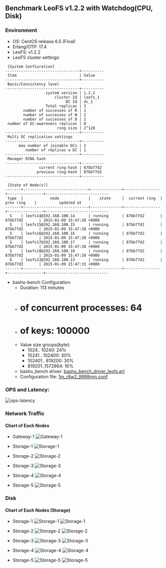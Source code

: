 ## Benchmark LeoFS v1.2.2 with Watchdog(CPU, Disk)

### Environment

* OS: CentOS release 6.5 (Final)
* Erlang/OTP: 17.4
* LeoFS: v1.2.2
* LeoFS cluster settings:

```
 [System Confiuration]
---------------------------------+----------
 Item                            | Value    
---------------------------------+----------
 Basic/Consistency level
---------------------------------+----------
                  system version | 1.2.2
                      cluster Id | leofs_1
                           DC Id | dc_1
                  Total replicas | 3
        number of successes of R | 1
        number of successes of W | 2
        number of successes of D | 2
 number of DC-awareness replicas | 0
                       ring size | 2^128
---------------------------------+----------
 Multi DC replication settings
---------------------------------+----------
      max number of joinable DCs | 2
         number of replicas a DC | 1
---------------------------------+----------
 Manager RING hash
---------------------------------+----------
               current ring-hash | 87bb77d2
              previous ring-hash | 87bb77d2
---------------------------------+----------

 [State of Node(s)]
-------+-----------------------------+--------------+----------------+----------------+----------------------------
 type  |            node             |    state     |  current ring  |   prev ring    |          updated at         
-------+-----------------------------+--------------+----------------+----------------+----------------------------
  S    | leofs14@192.168.100.14      | running      | 87bb77d2       | 87bb77d2       | 2015-01-09 15:47:28 +0900
  S    | leofs15@192.168.100.15      | running      | 87bb77d2       | 87bb77d2       | 2015-01-09 15:47:28 +0900
  S    | leofs16@192.168.100.16      | running      | 87bb77d2       | 87bb77d2       | 2015-01-09 15:47:28 +0900
  S    | leofs17@192.168.100.17      | running      | 87bb77d2       | 87bb77d2       | 2015-01-09 15:47:28 +0900
  S    | leofs18@192.168.100.18      | running      | 87bb77d2       | 87bb77d2       | 2015-01-09 15:47:28 +0900
  G    | leofs13@192.168.100.13      | running      | 87bb77d2       | 87bb77d2       | 2015-01-09 15:47:33 +0900
-------+-----------------------------+--------------+----------------+----------------+----------------------------

```

* basho-bench Configuration:
    * Duration: 113 minutes
    * # of concurrent processes: 64
    * # of keys: 100000
    * Value size groups(byte):
        *   1024..  10240: 24%
        *  10241.. 102400: 30%
        * 102401.. 819200: 30%
        * 819201..1572864: 16%
    * basho_bench driver: [basho_bench_driver_leofs.erl](https://github.com/leo-project/leofs/blob/develop/test/src/basho_bench_driver_leofs.erl)
    * Configuration file: [1m_r8w2_9999min.conf](20150109_154849/1m_r8w2_9999min.conf)

### OPS and Latency:

![ops-latency](20150109_154849/summary.png)

### Network Traffic
#### Chart of Each Nodes

* Gateway-1
![Gateway-1](leofs13_20150109_154848/sar_1_20150109_154848_p1p1-if1.png)

* Storage-1
![Storage-1](leofs14_20150109_154848/sar_3_20150109_154848_p1p1-if1.png)

* Storage-2
![Storage-2](leofs15_20150109_154848/sar_3_20150109_154848_p1p1-if1.png)

* Storage-3
![Storage-3](leofs16_20150109_154848/sar_3_20150109_154848_p1p1-if1.png)

* Storage-4
![Storage-4](leofs17_20150109_154848/sar_3_20150109_154848_p1p1-if1.png)

* Storage-5
![Storage-5](leofs18_20150109_154848/sar_2_20150109_154848_p1p1-if1.png)


### Disk
#### Chart of Each Nodes (Storage)

* Storage-1
![Storage-1](leofs14_20150109_154848/sar_3_20150109_154848_dev8-16-t1.png)
![Storage-1](leofs14_20150109_154848/sar_3_20150109_154848_dev8-16-t2.png)

* Storage-2
![Storage-2](leofs15_20150109_154848/sar_3_20150109_154848_dev8-16-t1.png)
![Storage-2](leofs15_20150109_154848/sar_3_20150109_154848_dev8-16-t2.png)

* Storage-3
![Storage-3](leofs16_20150109_154848/sar_3_20150109_154848_dev8-16-t1.png)
![Storage-3](leofs16_20150109_154848/sar_3_20150109_154848_dev8-16-t2.png)

* Storage-4
![Storage-4](leofs17_20150109_154848/sar_3_20150109_154848_dev8-16-t1.png)
![Storage-4](leofs17_20150109_154848/sar_3_20150109_154848_dev8-16-t2.png)

* Storage-5
![Storage-5](leofs18_20150109_154848/sar_2_20150109_154848_dev8-16-t1.png)
![Storage-5](leofs18_20150109_154848/sar_2_20150109_154848_dev8-16-t2.png)

